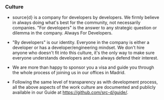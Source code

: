 ### Culture

- source{d} is a company for developers by developers. We firmly believe in always doing what's best for the community, not necessarily companies. "For developers" is the answer to any strategic question or dilemma in the company. Always For Developers.

- "By developers" is our identity. Everyone in the company is either a developer or has a developer/engineering mindset. We don't hire anyone who doesn't fit into this culture, it's the only way to make sure everyone understands developers and can always defend their interest.

- We are more than happy to sponsor you a visa and guide you through the whole process of joining us in our offices in Madrid. 

- Following the same level of transparency as with development process, all the above aspects of the work culture are documented and publicly available in our Guide at https://github.com/src-d/guide/.